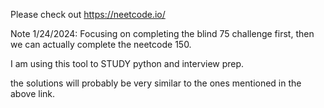 Please check out https://neetcode.io/

Note 1/24/2024:
Focusing on completing the blind 75 challenge first, then we can actually complete the neetcode 150. 

I am using this tool to STUDY python and interview prep. 

the solutions will probably be very similar to the ones mentioned in the above link. 